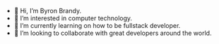 - 👋 Hi, I’m Byron Brandy.
- 👀 I’m interested in computer technology.
- 🌱 I’m currently learning on how to be fullstack developer.
- 💞️ I’m looking to collaborate with great developers around the world.

<!---
odhiambobyron/odhiambobyron is a ✨ special ✨ repository because its `README.md` (this file) appears on your GitHub profile.
You can click the Preview link to take a look at your changes.
--->
